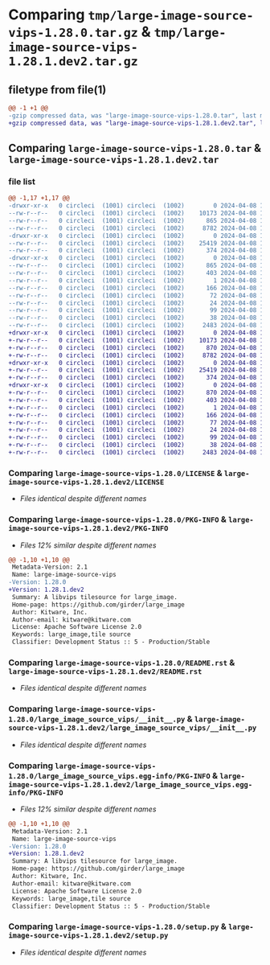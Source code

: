 # Comparing `tmp/large-image-source-vips-1.28.0.tar.gz` & `tmp/large-image-source-vips-1.28.1.dev2.tar.gz`

## filetype from file(1)

```diff
@@ -1 +1 @@
-gzip compressed data, was "large-image-source-vips-1.28.0.tar", last modified: Mon Apr  8 14:12:51 2024, max compression
+gzip compressed data, was "large-image-source-vips-1.28.1.dev2.tar", last modified: Mon Apr  8 16:24:04 2024, max compression
```

## Comparing `large-image-source-vips-1.28.0.tar` & `large-image-source-vips-1.28.1.dev2.tar`

### file list

```diff
@@ -1,17 +1,17 @@
-drwxr-xr-x   0 circleci  (1001) circleci  (1002)        0 2024-04-08 14:12:51.855551 large-image-source-vips-1.28.0/
--rw-r--r--   0 circleci  (1001) circleci  (1002)    10173 2024-04-08 14:12:51.000000 large-image-source-vips-1.28.0/LICENSE
--rw-r--r--   0 circleci  (1001) circleci  (1002)      865 2024-04-08 14:12:51.855551 large-image-source-vips-1.28.0/PKG-INFO
--rw-r--r--   0 circleci  (1001) circleci  (1002)     8782 2024-04-08 14:12:51.000000 large-image-source-vips-1.28.0/README.rst
-drwxr-xr-x   0 circleci  (1001) circleci  (1002)        0 2024-04-08 14:12:51.855551 large-image-source-vips-1.28.0/large_image_source_vips/
--rw-r--r--   0 circleci  (1001) circleci  (1002)    25419 2024-04-08 14:07:18.000000 large-image-source-vips-1.28.0/large_image_source_vips/__init__.py
--rw-r--r--   0 circleci  (1001) circleci  (1002)      374 2024-04-08 14:07:18.000000 large-image-source-vips-1.28.0/large_image_source_vips/girder_source.py
-drwxr-xr-x   0 circleci  (1001) circleci  (1002)        0 2024-04-08 14:12:51.855551 large-image-source-vips-1.28.0/large_image_source_vips.egg-info/
--rw-r--r--   0 circleci  (1001) circleci  (1002)      865 2024-04-08 14:12:51.000000 large-image-source-vips-1.28.0/large_image_source_vips.egg-info/PKG-INFO
--rw-r--r--   0 circleci  (1001) circleci  (1002)      403 2024-04-08 14:12:51.000000 large-image-source-vips-1.28.0/large_image_source_vips.egg-info/SOURCES.txt
--rw-r--r--   0 circleci  (1001) circleci  (1002)        1 2024-04-08 14:12:51.000000 large-image-source-vips-1.28.0/large_image_source_vips.egg-info/dependency_links.txt
--rw-r--r--   0 circleci  (1001) circleci  (1002)      166 2024-04-08 14:12:51.000000 large-image-source-vips-1.28.0/large_image_source_vips.egg-info/entry_points.txt
--rw-r--r--   0 circleci  (1001) circleci  (1002)       72 2024-04-08 14:12:51.000000 large-image-source-vips-1.28.0/large_image_source_vips.egg-info/requires.txt
--rw-r--r--   0 circleci  (1001) circleci  (1002)       24 2024-04-08 14:12:51.000000 large-image-source-vips-1.28.0/large_image_source_vips.egg-info/top_level.txt
--rw-r--r--   0 circleci  (1001) circleci  (1002)       99 2024-04-08 14:07:18.000000 large-image-source-vips-1.28.0/pyproject.toml
--rw-r--r--   0 circleci  (1001) circleci  (1002)       38 2024-04-08 14:12:51.855551 large-image-source-vips-1.28.0/setup.cfg
--rw-r--r--   0 circleci  (1001) circleci  (1002)     2483 2024-04-08 14:07:18.000000 large-image-source-vips-1.28.0/setup.py
+drwxr-xr-x   0 circleci  (1001) circleci  (1002)        0 2024-04-08 16:24:04.039901 large-image-source-vips-1.28.1.dev2/
+-rw-r--r--   0 circleci  (1001) circleci  (1002)    10173 2024-04-08 16:24:03.000000 large-image-source-vips-1.28.1.dev2/LICENSE
+-rw-r--r--   0 circleci  (1001) circleci  (1002)      870 2024-04-08 16:24:04.039901 large-image-source-vips-1.28.1.dev2/PKG-INFO
+-rw-r--r--   0 circleci  (1001) circleci  (1002)     8782 2024-04-08 16:24:03.000000 large-image-source-vips-1.28.1.dev2/README.rst
+drwxr-xr-x   0 circleci  (1001) circleci  (1002)        0 2024-04-08 16:24:04.035901 large-image-source-vips-1.28.1.dev2/large_image_source_vips/
+-rw-r--r--   0 circleci  (1001) circleci  (1002)    25419 2024-04-08 16:18:48.000000 large-image-source-vips-1.28.1.dev2/large_image_source_vips/__init__.py
+-rw-r--r--   0 circleci  (1001) circleci  (1002)      374 2024-04-08 16:18:48.000000 large-image-source-vips-1.28.1.dev2/large_image_source_vips/girder_source.py
+drwxr-xr-x   0 circleci  (1001) circleci  (1002)        0 2024-04-08 16:24:04.039901 large-image-source-vips-1.28.1.dev2/large_image_source_vips.egg-info/
+-rw-r--r--   0 circleci  (1001) circleci  (1002)      870 2024-04-08 16:24:03.000000 large-image-source-vips-1.28.1.dev2/large_image_source_vips.egg-info/PKG-INFO
+-rw-r--r--   0 circleci  (1001) circleci  (1002)      403 2024-04-08 16:24:04.000000 large-image-source-vips-1.28.1.dev2/large_image_source_vips.egg-info/SOURCES.txt
+-rw-r--r--   0 circleci  (1001) circleci  (1002)        1 2024-04-08 16:24:03.000000 large-image-source-vips-1.28.1.dev2/large_image_source_vips.egg-info/dependency_links.txt
+-rw-r--r--   0 circleci  (1001) circleci  (1002)      166 2024-04-08 16:24:03.000000 large-image-source-vips-1.28.1.dev2/large_image_source_vips.egg-info/entry_points.txt
+-rw-r--r--   0 circleci  (1001) circleci  (1002)       77 2024-04-08 16:24:03.000000 large-image-source-vips-1.28.1.dev2/large_image_source_vips.egg-info/requires.txt
+-rw-r--r--   0 circleci  (1001) circleci  (1002)       24 2024-04-08 16:24:03.000000 large-image-source-vips-1.28.1.dev2/large_image_source_vips.egg-info/top_level.txt
+-rw-r--r--   0 circleci  (1001) circleci  (1002)       99 2024-04-08 16:18:48.000000 large-image-source-vips-1.28.1.dev2/pyproject.toml
+-rw-r--r--   0 circleci  (1001) circleci  (1002)       38 2024-04-08 16:24:04.039901 large-image-source-vips-1.28.1.dev2/setup.cfg
+-rw-r--r--   0 circleci  (1001) circleci  (1002)     2483 2024-04-08 16:18:48.000000 large-image-source-vips-1.28.1.dev2/setup.py
```

### Comparing `large-image-source-vips-1.28.0/LICENSE` & `large-image-source-vips-1.28.1.dev2/LICENSE`

 * *Files identical despite different names*

### Comparing `large-image-source-vips-1.28.0/PKG-INFO` & `large-image-source-vips-1.28.1.dev2/PKG-INFO`

 * *Files 12% similar despite different names*

```diff
@@ -1,10 +1,10 @@
 Metadata-Version: 2.1
 Name: large-image-source-vips
-Version: 1.28.0
+Version: 1.28.1.dev2
 Summary: A libvips tilesource for large_image.
 Home-page: https://github.com/girder/large_image
 Author: Kitware, Inc.
 Author-email: kitware@kitware.com
 License: Apache Software License 2.0
 Keywords: large_image,tile source
 Classifier: Development Status :: 5 - Production/Stable
```

### Comparing `large-image-source-vips-1.28.0/README.rst` & `large-image-source-vips-1.28.1.dev2/README.rst`

 * *Files identical despite different names*

### Comparing `large-image-source-vips-1.28.0/large_image_source_vips/__init__.py` & `large-image-source-vips-1.28.1.dev2/large_image_source_vips/__init__.py`

 * *Files identical despite different names*

### Comparing `large-image-source-vips-1.28.0/large_image_source_vips.egg-info/PKG-INFO` & `large-image-source-vips-1.28.1.dev2/large_image_source_vips.egg-info/PKG-INFO`

 * *Files 12% similar despite different names*

```diff
@@ -1,10 +1,10 @@
 Metadata-Version: 2.1
 Name: large-image-source-vips
-Version: 1.28.0
+Version: 1.28.1.dev2
 Summary: A libvips tilesource for large_image.
 Home-page: https://github.com/girder/large_image
 Author: Kitware, Inc.
 Author-email: kitware@kitware.com
 License: Apache Software License 2.0
 Keywords: large_image,tile source
 Classifier: Development Status :: 5 - Production/Stable
```

### Comparing `large-image-source-vips-1.28.0/setup.py` & `large-image-source-vips-1.28.1.dev2/setup.py`

 * *Files identical despite different names*

